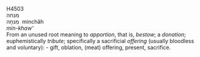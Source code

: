 <body>
  <p>H4503<br>  מנחה  <br> מִנחָה  ‎  minchâh  <br><i>min-khaw‘ </i><br>From an unused root meaning to <i>apportion</i>, that is, <i>bestow</i>; a <i>donation</i>; euphemistically <i>tribute</i>; specifically a sacrificial <i>offering</i> (usually bloodless and voluntary): - gift, oblation, (meat) offering, present, sacrifice.<br></p>
 </body>
